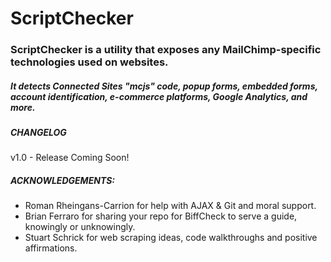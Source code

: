 # ScriptChecker 

### ScriptChecker is a utility that exposes any MailChimp-specific technologies used on websites. 
##### It detects Connected Sites "mcjs" code, popup forms, embedded forms, account identification, e-commerce platforms, Google Analytics, and more.

##### CHANGELOG
v1.0 - Release Coming Soon!

##### ACKNOWLEDGEMENTS:

* Roman Rheingans-Carrion for help with AJAX & Git and moral support.
* Brian Ferraro for sharing your repo for BiffCheck to serve a guide, knowingly or unknowingly.
* Stuart Schrick for web scraping ideas, code walkthroughs and positive affirmations.
